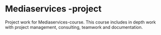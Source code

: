 # Mediaservices -project

Project work for Mediaservices-course. This course includes in depth work with project management, consulting, teamwork and documentation. 
